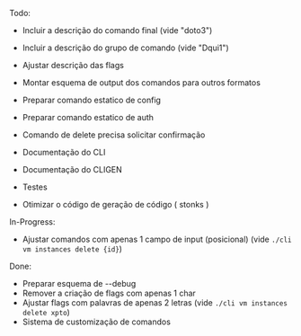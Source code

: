 Todo:
- Incluir a descrição do comando final (vide "doto3")
- Incluir a descrição do grupo de comando (vide "Dqui1")
- Ajustar descrição das flags

- Montar esquema de output dos comandos para outros formatos

- Preparar comando estatico de config
- Preparar comando estatico de auth

- Comando de delete precisa solicitar confirmação

- Documentação do CLI
- Documentação do CLIGEN
- Testes 

- Otimizar o código de geração de código ( stonks )


In-Progress:
- Ajustar comandos com apenas 1 campo de input (posicional) (vide `./cli vm instances delete {id}`)


Done:
- Preparar esquema de --debug
- Remover a criação de flags com apenas 1 char
- Ajustar flags com palavras de apenas 2 letras (vide `./cli vm instances delete xpto`)
- Sistema de customização de comandos